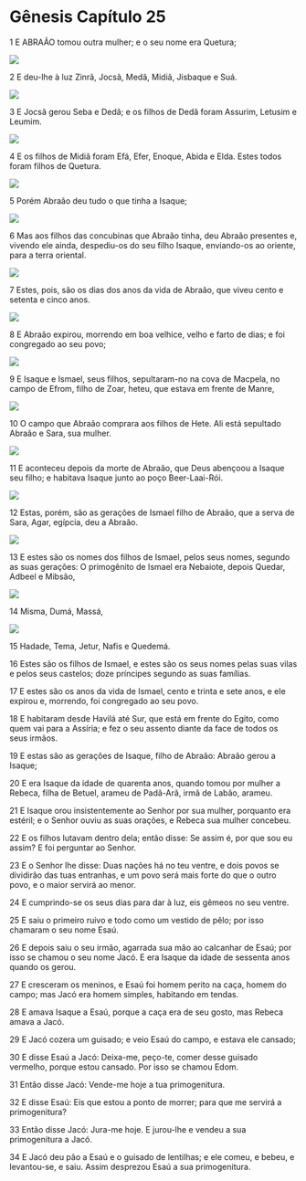 # Gênesis Capítulo 25

1	E ABRAÃO tomou outra mulher; e o seu nome era Quetura;

![](.img/01_Ge_25_01_RG.jpg)

2	E deu-lhe à luz Zinrã, Jocsã, Medã, Midiã, Jisbaque e Suá.

![](.img/01_Ge_25_02_RG.jpg)

3	E Jocsã gerou Seba e Dedã; e os filhos de Dedã foram Assurim, Letusim e Leumim.

![](.img/01_Ge_25_03_RG.jpg)

4	E os filhos de Midiã foram Efá, Efer, Enoque, Abida e Elda. Estes todos foram filhos de Quetura.

![](.img/01_Ge_25_04_RG.jpg)

5	Porém Abraão deu tudo o que tinha a Isaque;

![](.img/01_Ge_25_05_RG.jpg)

6	Mas aos filhos das concubinas que Abraão tinha, deu Abraão presentes e, vivendo ele ainda, despediu-os do seu filho Isaque, enviando-os ao oriente, para a terra oriental.

![](.img/01_Ge_25_06_RG.jpg)

7	Estes, pois, são os dias dos anos da vida de Abraão, que viveu cento e setenta e cinco anos.

![](.img/01_Ge_25_07_RG.jpg)

8	E Abraão expirou, morrendo em boa velhice, velho e farto de dias; e foi congregado ao seu povo;

![](.img/01_Ge_25_08_RG.jpg)

9	E Isaque e Ismael, seus filhos, sepultaram-no na cova de Macpela, no campo de Efrom, filho de Zoar, heteu, que estava em frente de Manre,

![](.img/01_Ge_25_09_RG.jpg)

10	O campo que Abraão comprara aos filhos de Hete. Ali está sepultado Abraão e Sara, sua mulher.

![](.img/01_Ge_25_10_RG.jpg)

11	E aconteceu depois da morte de Abraão, que Deus abençoou a Isaque seu filho; e habitava Isaque junto ao poço Beer-Laai-Rói.

![](.img/01_Ge_25_11_RG.jpg)

12	Estas, porém, são as gerações de Ismael filho de Abraão, que a serva de Sara, Agar, egípcia, deu a Abraão.

![](.img/01_Ge_25_12_RG.jpg)

13	E estes são os nomes dos filhos de Ismael, pelos seus nomes, segundo as suas gerações: O primogênito de Ismael era Nebaiote, depois Quedar, Adbeel e Mibsão,

![](.img/01_Ge_25_13_RG.jpg)

14	Misma, Dumá, Massá,

![](.img/01_Ge_25_14_RG.jpg)

15	Hadade, Tema, Jetur, Nafis e Quedemá.

16	Estes são os filhos de Ismael, e estes são os seus nomes pelas suas vilas e pelos seus castelos; doze príncipes segundo as suas famílias.

17	E estes são os anos da vida de Ismael, cento e trinta e sete anos, e ele expirou e, morrendo, foi congregado ao seu povo.

18	E habitaram desde Havilá até Sur, que está em frente do Egito, como quem vai para a Assíria; e fez o seu assento diante da face de todos os seus irmãos.

19	E estas são as gerações de Isaque, filho de Abraão: Abraão gerou a Isaque;

20	E era Isaque da idade de quarenta anos, quando tomou por mulher a Rebeca, filha de Betuel, arameu de Padã-Arã, irmã de Labão, arameu.

21	E Isaque orou insistentemente ao Senhor por sua mulher, porquanto era estéril; e o Senhor ouviu as suas orações, e Rebeca sua mulher concebeu.

22	E os filhos lutavam dentro dela; então disse: Se assim é, por que sou eu assim? E foi perguntar ao Senhor.

23	E o Senhor lhe disse: Duas nações há no teu ventre, e dois povos se dividirão das tuas entranhas, e um povo será mais forte do que o outro povo, e o maior servirá ao menor.

24	E cumprindo-se os seus dias para dar à luz, eis gêmeos no seu ventre.

25	E saiu o primeiro ruivo e todo como um vestido de pêlo; por isso chamaram o seu nome Esaú.

26	E depois saiu o seu irmão, agarrada sua mão ao calcanhar de Esaú; por isso se chamou o seu nome Jacó. E era Isaque da idade de sessenta anos quando os gerou.

27	E cresceram os meninos, e Esaú foi homem perito na caça, homem do campo; mas Jacó era homem simples, habitando em tendas.

28	E amava Isaque a Esaú, porque a caça era de seu gosto, mas Rebeca amava a Jacó.

29	E Jacó cozera um guisado; e veio Esaú do campo, e estava ele cansado;

30	E disse Esaú a Jacó: Deixa-me, peço-te, comer desse guisado vermelho, porque estou cansado. Por isso se chamou Edom.

31	Então disse Jacó: Vende-me hoje a tua primogenitura.

32	E disse Esaú: Eis que estou a ponto de morrer; para que me servirá a primogenitura?

33	Então disse Jacó: Jura-me hoje. E jurou-lhe e vendeu a sua primogenitura a Jacó.

34	E Jacó deu pão a Esaú e o guisado de lentilhas; e ele comeu, e bebeu, e levantou-se, e saiu. Assim desprezou Esaú a sua primogenitura.

